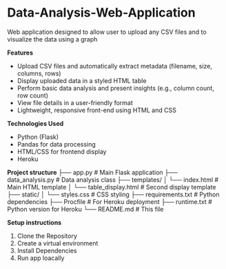 # Data-Analysis-Web-Application
Web application designed to allow user to upload any CSV files and to visualize the data using a graph

**Features**
- Upload CSV files and automatically extract metadata (filename, size, columns, rows)
- Display uploaded data in a styled HTML table
- Perform basic data analysis and present insights (e.g., column count, row count)
- View file details in a user-friendly format
- Lightweight, responsive front-end using HTML and CSS

**Technologies Used**
- Python (Flask)
- Pandas for data processing
- HTML/CSS for frontend display
- Heroku

**Project structure**
├── app.py                 # Main Flask application
├── data_analysis.py       # Data analysis class
├── templates/
│   └── index.html         # Main HTML template
│   └── table_display.html # Second display template
├── static/
│   └── styles.css         # CSS styling
├── requirements.txt       # Python dependencies
├── Procfile               # For Heroku deployment
├── runtime.txt            # Python version for Heroku
└── README.md              # This file

**Setup instructions**
1. Clone the Repository
2. Create a virtual environment
3. Install Dependencies
4. Run app loacally
